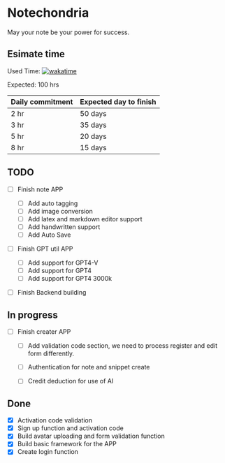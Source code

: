 # Notechondria
May your note be your power for success.

## Esimate time

Used Time:
[![wakatime](https://wakatime.com/badge/user/53e0bfc9-ae89-4cb3-99fe-c6cbc6359857/project/018c2de2-1078-40a7-a3b2-e47582609f27.svg)](https://wakatime.com/badge/user/53e0bfc9-ae89-4cb3-99fe-c6cbc6359857/project/018c2de2-1078-40a7-a3b2-e47582609f27)

Expected: 
100 hrs

| Daily commitment | Expected day to finish |
| ---------------- | ---------------------- |
| 2 hr             | 50 days                |
| 3 hr             | 35 days                |
| 5 hr             | 20 days                |
| 8 hr             | 15 days                |

## TODO

- [ ] Finish note APP
  - [ ] Add auto tagging
  - [ ] Add image conversion
  - [ ] Add latex and markdown editor support
  - [ ] Add handwritten support
  - [ ] Add Auto Save

- [ ] Finish GPT util APP
  - [ ] Add support for GPT4-V
  - [ ] Add support for GPT4
  - [ ] Add support for GPT4 3000k

- [ ] Finish Backend building


## In progress

- [ ] Finish creater APP
  - [ ] Add validation code section, we need to process register and edit form differently.
  - [ ] Authentication for note and snippet create
  - [ ] Credit deduction for use of AI


## Done

- [x] Activation code validation
- [x] Sign up function and activation code
- [x] Build avatar uploading and form validation function
- [x] Build basic framework for the APP
- [x] Create login function